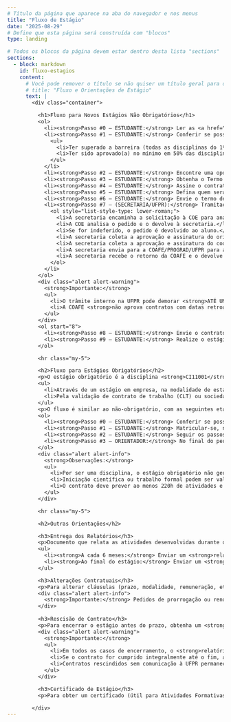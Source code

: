 ```yaml
---
# Título da página que aparece na aba do navegador e nos menus
title: "Fluxo de Estágio"
date: "2025-08-29"
# Define que esta página será construída com "blocos"
type: landing

# Todos os blocos da página devem estar dentro desta lista "sections"
sections:
  - block: markdown
    id: fluxo-estagios
    content:
      # Você pode remover o título se não quiser um título geral para o bloco inteiro.
      # title: "Fluxo e Orientações de Estágio"
      text: |
        <div class="container">

          <h1>Fluxo para Novos Estágios Não Obrigatórios</h1>
          <ol>
            <li><strong>Passo #0 – ESTUDANTE:</strong> Ler as <a href="../regras">regras de Estágios do Curso</a>.</li>
            <li><strong>Passo #1 – ESTUDANTE:</strong> Conferir se possuí os requisitos para estagiar:
              <ul>
                <li>Ter superado a barreira (todas as disciplinas do 1º ao 3º período do curso).</li>
                <li>Ter sido aprovado(a) no mínimo em 50% das disciplinas cursadas no semestre anterior.</li>
              </ul>
            </li>
            <li><strong>Passo #2 – ESTUDANTE:</strong> Encontre uma oportunidade de estágio diretamente com a empresa ou através de uma agência integradora (CIEE, GERAR, etc). Há oportunidades que são enviadas frequentemente para a lista de e-mail do curso.</li>
            <li><strong>Passo #3 – ESTUDANTE:</strong> Obtenha o Termo de Compromisso ou contrato de estágio da empresa ou da agência integradora, assinado pelo futuro supervisor(a) de estágio na empresa. Caso a empresa não possua um modelo, pode ser usado o <a href="https://www.prograd.ufpr.br/portal/coafe/formularios-uteis/" target="_blank" rel="noopener">modelo da UFPR</a>.</li>
            <li><strong>Passo #4 – ESTUDANTE:</strong> Assine o contrato.</li>
            <li><strong>Passo #5 – ESTUDANTE:</strong> Defina quem será o(a) professor(a) orientador(a) do estágio. É necessário obter o consentimento informal do(a) professor(a) por e-mail.</li>
            <li><strong>Passo #6 – ESTUDANTE:</strong> Envie o termo de compromisso ou contrato de estágio à secretaria do curso (ibm@inf.ufpr.br), indicando no e-mail o nome do(a) professor(a) orientador(a).</li>
            <li><strong>Passo #7 – (SECRETARIA/UFPR):</strong> Tramitação interna do pedido de estágio:
              <ol style="list-style-type: lower-roman;">
                <li>A secretaria encaminha a solicitação à COE para análise.</li>
                <li>A COE analisa o pedido e o devolve à secretaria.</li>
                <li>Se for indeferido, o pedido é devolvido ao aluno.</li>
                <li>A secretaria coleta a aprovação e assinatura do orientador.</li>
                <li>A secretaria coleta a aprovação e assinatura do coordenador.</li>
                <li>A secretaria envia para a COAFE/PROGRAD/UFPR para análise e registro.</li>
                <li>A secretaria recebe o retorno da COAFE e o devolve ao aluno.</li>
              </ol>
            </li>
          </ol>
          <div class="alert alert-warning">
            <strong>Importante:</strong>
            <ul>
              <li>O trâmite interno na UFPR pode demorar <strong>ATÉ UMA SEMANA</strong>. Envie sua documentação com antecedência.</li>
              <li>A COAFE <strong>não aprova contratos com datas retroativas</strong> devido a questões legais.</li>
            </ul>
          </div>
          <ol start="8">
            <li><strong>Passo #8 – ESTUDANTE:</strong> Envie o contrato/termo aprovado pela COE e COAFE para a empresa (e para a agência integradora, se for o caso).</li>
            <li><strong>Passo #9 – ESTUDANTE:</strong> Realize o estágio de forma assídua e profissional.</li>
          </ol>

          <hr class="my-5">

          <h2>Fluxo para Estágios Obrigatórios</h2>
          <p>O estágio obrigatório é a disciplina <strong>CI11001</strong> e pode ser cumprido de duas formas:</p>
          <ul>
            <li>Através de um estágio em empresa, na modalidade de estágio obrigatório.</li>
            <li>Pela validação de contrato de trabalho (CLT) ou sociedade em empresa.</li>
          </ul>
          <p>O fluxo é similar ao não-obrigatório, com as seguintes etapas:</p>
          <ol>
            <li><strong>Passo #0 – ESTUDANTE:</strong> Conferir se possuí os requisitos (ler as regras e ter superado a barreira).</li>
            <li><strong>Passo #1 – ESTUDANTE:</strong> Matricular-se, no início do período, na disciplina de Estágio Obrigatório (CI1101), na turma do professor orientador escolhido.</li>
            <li><strong>Passo #2 – ESTUDANTE:</strong> Seguir os passos do estágio não-obrigatório, garantindo que o contrato especifique a modalidade "obrigatório".</li>
            <li><strong>Passo #3 – ORIENTADOR:</strong> No final do período, o professor orientador lança a nota/frequência no Sistema Acadêmico (SIGA).</li>
          </ol>
          <div class="alert alert-info">
            <strong>Observações:</strong>
            <ul>
              <li>Por ser uma disciplina, o estágio obrigatório não gera certificado para Atividades Formativas.</li>
              <li>Iniciação científica ou trabalho formal podem ser validados como estágio obrigatório.</li>
              <li>O contrato deve prever ao menos 220h de atividades e terminar antes do fim do período letivo.</li>
            </ul>
          </div>

          <hr class="my-5">

          <h2>Outras Orientações</h2>

          <h3>Entrega dos Relatórios</h3>
          <p>Documento que relata as atividades desenvolvidas durante o estágio.</p>
          <ul>
            <li><strong>A cada 6 meses:</strong> Enviar um <strong>relatório parcial</strong> à secretaria (ibm@inf.ufpr.br), assinado pelo supervisor da empresa.</li>
            <li><strong>Ao final do estágio:</strong> Enviar um <strong>relatório final</strong> à secretaria (ibm@inf.ufpr.br), assinado pelo supervisor da empresa. A entrega do relatório final é sempre obrigatória.</li>
          </ul>

          <h3>Alterações Contratuais</h3>
          <p>Para alterar cláusulas (prazo, modalidade, remuneração, etc.), envie um <strong>Termo Aditivo</strong> assinado pela empresa para a secretaria (ibm@inf.ufpr.br), seguindo os passos #1, #3, #4 e #6 do fluxo inicial.</p>
          <div class="alert alert-info">
            <strong>Importante:</strong> Pedidos de prorrogação ou renovação exigem um relatório parcial e estão sujeitos aos mesmos requisitos de um novo estágio.
          </div>
          
          <h3>Rescisão de Contrato</h3>
          <p>Para encerrar o estágio antes do prazo, obtenha um <strong>Termo de Rescisão</strong> e siga os passos #3, #4 e #6 do fluxo inicial.</p>
          <div class="alert alert-warning">
            <strong>Importante:</strong>
            <ul>
              <li>Em todos os casos de encerramento, o <strong>relatório final</strong> é obrigatório.</li>
              <li>Se o contrato for cumprido integralmente até o fim, a baixa é automática.</li>
              <li>Contratos rescindidos sem comunicação à UFPR permanecem ativos e podem impedir a colação de grau.</li>
            </ul>
          </div>

          <h3>Certificado de Estágio</h3>
          <p>Para obter um certificado (útil para Atividades Formativas), preencha a <a href="https://www.prograd.ufpr.br/portal/coafe/formularios-uteis/" target="_blank" rel="noopener">ficha de avaliação da COAFE</a> e envie à secretaria. Todos os relatórios devem ter sido entregues.</p>

        </div>
---
```

